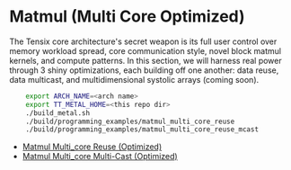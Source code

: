# Matmul (Multi Core Optimized)

The Tensix core architecture's secret weapon is its full user control over memory workload spread, core communication style, novel block matmul kernels, and compute patterns. In this section, we will harness real power through 3 shiny optimizations, each building off one another: data reuse, data multicast, and multidimensional systolic arrays (coming soon).

```bash
    export ARCH_NAME=<arch name>
    export TT_METAL_HOME=<this repo dir>
    ./build_metal.sh
    ./build/programming_examples/matmul_multi_core_reuse
    ./build/programming_examples/matmul_multi_core_reuse_mcast
```

- [Matmul Multi_core Reuse (Optimized)](./data_reuse.md)
- [Matmul Multi_core Multi-Cast (Optimized)](./data_mcast.md)

